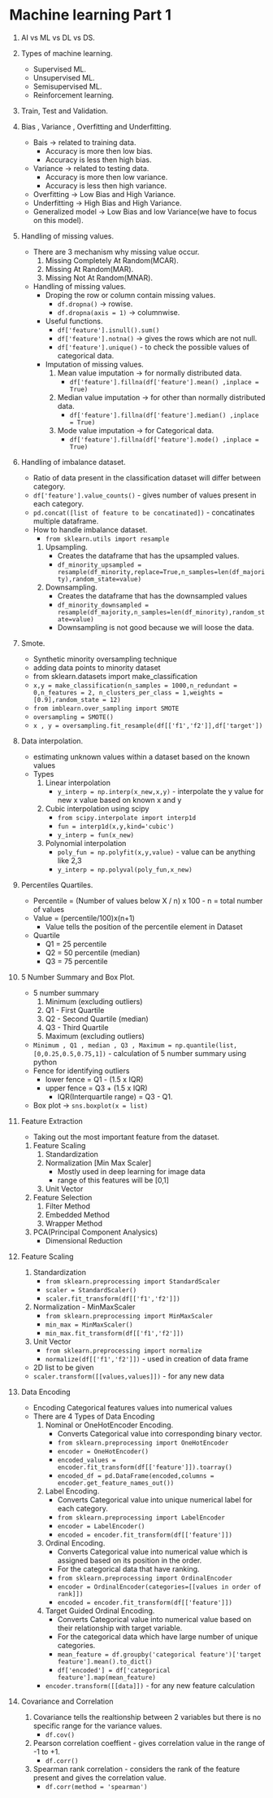 # Machine learning Part 1
1. AI vs ML vs DL vs DS.  

2. Types of machine learning.
    - Supervised ML.
    - Unsupervised ML.
    - Semisupervised ML.
    - Reinforcement learning.  

3. Train, Test and Validation.  

4. Bias , Variance , Overfitting and Underfitting.
    - Bais -> related to training data.
        - Accuracy is more then low bias.
        - Accuracy is less then high bias.
    - Variance -> related to testing data.
        - Accuracy is more then low variance.
        - Accuracy is less then high variance.
    - Overfitting -> Low Bias and High Variance.
    - Underfitting -> High Bias and High Variance.
    - Generalized model -> Low Bias and low Variance(we have to focus on this model).  

5. Handling of missing values.
    - There are 3 mechanism why missing value occur.
        1. Missing Completely At Random(MCAR).
        2. Missing At Random(MAR).
        3. Missing Not At Random(MNAR).
    - Handling of missing values.
        - Droping the row or column contain missing values.
           - ```df.dropna()``` -> rowise.
           - ```df.dropna(axis = 1)``` -> columnwise.
        - Useful functions.
           - ```df['feature'].isnull().sum()```
           - ```df['feature'].notna()``` -> gives the rows which are not null.
           - ```df['feature'].unique()``` - to check the possible values of categorical data.
        - Imputation of missing values.
            1. Mean value imputation -> for normally distributed data.
               - ```df['feature'].fillna(df['feature'].mean() ,inplace = True)```
            2. Median value imputation -> for other than normally distributed data.
               - ```df['feature'].fillna(df['feature'].median() ,inplace = True)```
            3. Mode value imputation -> for Categorical data.
               - ```df['feature'].fillna(df['feature'].mode() ,inplace = True) ``` 

6. Handling of imbalance dataset.
    - Ratio of data present in the classification dataset will differ between category.
    - ```df['feature'].value_counts()``` - gives number of values present in each category.
    - ```pd.concat([list of feature to be concatinated])``` - concatinates multiple dataframe.
    - How to handle imbalance dataset.
        - ```from sklearn.utils import resample```
        1. Upsampling.
            - Creates the dataframe that has the upsampled values.
            - ```df_minority_upsampled = resample(df_minority,replace=True,n_samples=len(df_majority),random_state=value)```
        2. Downsampling.
            - Creates the dataframe that has the downsampled values
            - ```df_minority_downsampled = resample(df_majority,n_samples=len(df_minority),random_state=value)```
            - Downsampling is not good because we will loose the data.  

7. Smote.
    - Synthetic minority oversampling technique
    - adding data points to minority dataset
    - from sklearn.datasets import make_classification
    - ```x,y = make_classification(n_samples = 1000,n_redundant = 0,n_features = 2, n_clusters_per_class = 1,weights = [0.9],random_state = 12)``` 
    - ```from imblearn.over_sampling import SMOTE```
    - ```oversampling = SMOTE()```
    - ```x , y = oversampling.fit_resample(df[['f1','f2']],df['target'])```  

8. Data interpolation.
    - estimating unknown values within a dataset based on the known values
    - Types 
        1. Linear interpolation
           - ```y_interp = np.interp(x_new,x,y)``` - interpolate the y value for new x value based on known x and y
        2. Cubic interpolation using scipy
           - ```from scipy.interpolate import interp1d```
           - ```fun = interp1d(x,y,kind='cubic')```
           - ```y_interp = fun(x_new)```
        3. Polynomial interpolation
           - ```poly_fun = np.polyfit(x,y,value)``` - value can be anything like 2,3
           - ```y_interp = np.polyval(poly_fun,x_new)```  
                  
9. Percentiles Quartiles.
    - Percentile = (Number of values below X / n) x 100 - n = total number of values
    - Value = (percentile/100)x(n+1)
       - Value tells the position of the percentile element in Dataset 
    - Quartile
        - Q1 = 25 percentile
        - Q2 = 50 percentile (median)
        - Q3 = 75 percentile  

10. 5 Number Summary and Box Plot.
    - 5 number summary 
        1. Minimum (excluding outliers)
        2. Q1 - First Quartile
        3. Q2 - Second Quartile (median)
        4. Q3 - Third Quartile
        5. Maximum (excluding outliers)
    - ```Minimum , Q1 , median , Q3 , Maximum = np.quantile(list,[0,0.25,0.5,0.75,1])``` - calculation of 5 number summary using python  
    - Fence for identifying outliers
        - lower fence = Q1 - (1.5 x IQR)
        - upper fence = Q3 + (1.5 x IQR)
            - IQR(Interquartile range) = Q3 - Q1.
    - Box plot -> ```sns.boxplot(x = list)```  

11. Feature Extraction
    - Taking out the most important feature from the dataset.
    1. Feature Scaling 
        1. Standardization
        2. Normalization [Min Max Scaler]
            - Mostly used in deep learning for image data
            - range of this features will be [0,1]
        3. Unit Vector
    2. Feature Selection
        1. Filter Method
        2. Embedded Method
        3. Wrapper Method
    3. PCA(Principal Component Analysics)
        - Dimensional Reduction  

12. Feature Scaling
    1. Standardization
       - ```from sklearn.preprocessing import StandardScaler```
       - ```scaler = StandardScaler()```
       - ```scaler.fit_transform(df[['f1','f2']])```
    2. Normalization - MinMaxScaler
       - ```from sklearn.preprocessing import MinMaxScaler```
       - ```min_max = MinMaxScaler()```
       - ```min_max.fit_transform(df[['f1','f2']])```
    3. Unit Vector
       - ```from sklearn.preprocessing import normalize```
       - ```normalize(df[['f1','f2']])``` - used in creation of data frame
    - 2D list to be given  
    - ```scaler.transform([[values,values]])``` - for any new data

13. Data Encoding
    - Encoding Categorical features values into numerical values
    - There are 4 Types of Data Encoding
        1. Nominal or OneHotEncoder Encoding.
           - Converts Categorical value into corresponding binary vector.
           - ```from sklearn.preprocessing import OneHotEncoder```
           - ```encoder = OneHotEncoder()```
           - ```encoded_values = encoder.fit_transform(df[['feature']]).toarray()```
           - ```encoded_df = pd.DataFrame(encoded,columns = encoder.get_feature_names_out())```
        2. Label Encoding.
            - Converts Categorical value into unique numerical label for each category.
           - ```from sklearn.preprocessing import LabelEncoder```
           - ```encoder = LabelEncoder()```
           - ```encoded = encoder.fit_transform(df[['feature']])```
        3. Ordinal Encoding.
            - Converts Categorical value into numerical value which is assigned based on its position in the order.
            - For the categorical data that have ranking.
            - ```from sklearn.preprocessing import OrdinalEncoder```
            - ```encoder = OrdinalEncoder(categories=[[values in order of rank]])```
            - ```encoded = encoder.fit_transform(df[['feature']])```
        4. Target Guided Ordinal Encoding.
            - Converts Categorical value into numerical value based on their relationship with target variable.
            - For the categorical data which have large number of unique categories.
            - ```mean_feature = df.groupby('categorical feature')['target feature'].mean().to_dict()```
            - ```df['encoded'] = df['categorical feature'].map(mean_feature)```
       - ```encoder.transform([[data]])``` - for any new feature calculation  

14. Covariance and Correlation
    1. Covariance tells the realtionship between 2 variables but there is no specific range for the variance values.
       - ```df.cov()```
    2. Pearson correlation coeffient - gives correlation value in the range of -1 to +1.
       - ```df.corr()```
    3. Spearman rank correlation - considers the rank of the feature present and gives the correlation value. 
       - ```df.corr(method = 'spearman')```  

